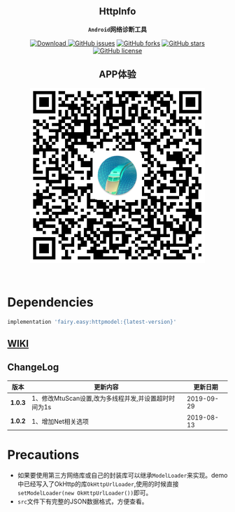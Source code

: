 <div align="center">

## HttpInfo

**`Android`网络诊断工具**

[![Download](https://api.bintray.com/packages/guxiaonian/maven/http/images/download.svg) ](https://bintray.com/guxiaonian/maven/http/_latestVersion)
[![GitHub issues](https://img.shields.io/github/issues/guxiaonian/HttpInfo.svg)](https://github.com/guxiaonian/HttpInfo/issues)
[![GitHub forks](https://img.shields.io/github/forks/guxiaonian/HttpInfo.svg)](https://github.com/guxiaonian/HttpInfo/network)
[![GitHub stars](https://img.shields.io/github/stars/guxiaonian/HttpInfo.svg)](https://github.com/guxiaonian/HttpInfo/stargazers)
[![GitHub license](https://img.shields.io/github/license/guxiaonian/HttpInfo.svg)](http://www.apache.org/licenses/LICENSE-2.0)

## APP体验

![](./src/download.png)

</div>
<br>

# Dependencies

```gradle
implementation 'fairy.easy:httpmodel:{latest-version}'

```

## [WIKI](https://github.com/guxiaonian/HttpInfo/wiki)

## ChangeLog

版本|更新内容|更新日期
-----|-----|-----
**1.0.3** |1、修改MtuScan设置,改为多线程并发,并设置超时时间为1s| 2019-09-29
**1.0.2** |1、增加Net相关选项| 2019-08-13


# Precautions

* 如果要使用第三方网络库或自己的封装库可以继承`ModelLoader`来实现。demo中已经写入了OkHttp的库`OkHttpUrlLoader`,使用的时候直接`setModelLoader(new OkHttpUrlLoader())`即可。
* `src`文件下有完整的JSON数据格式，方便查看。